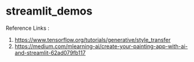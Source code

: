 # streamlit_demos

Reference Links :
1. https://www.tensorflow.org/tutorials/generative/style_transfer
2. https://medium.com/mlearning-ai/create-your-painting-app-with-ai-and-streamlit-62ad079fb117

